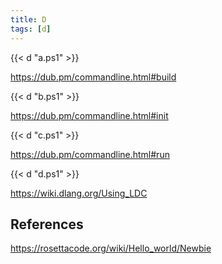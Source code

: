 ```yaml
---
title: D
tags: [d]
---
```


{{< d "a.ps1" >}}

<https://dub.pm/commandline.html#build>

{{< d "b.ps1" >}}

<https://dub.pm/commandline.html#init>

{{< d "c.ps1" >}}

<https://dub.pm/commandline.html#run>

{{< d "d.ps1" >}}

<https://wiki.dlang.org/Using_LDC>

## References

<https://rosettacode.org/wiki/Hello_world/Newbie>
